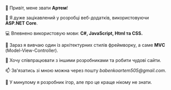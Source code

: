 👋 Привіт, мене звати **Артем**!

👀 Я дуже зацікавлений у розробці веб-додатків, використовуючи **ASP.NET Core**.

💻 Впевнено використовую мови: **С#, JavaScript, Html та СSS.**

🌱 Зараз я вивчаю один із архітектурних стилів фреймворку, а саме **MVС** (Model-View-Controller).

💞️ Хочу співпрацювати з іншими розробниками та робити чудові сайти.

📫 Зв'язатись зі мною можна через пошту _babenkoartem505@gmail.com_.

🤭 У минулому я розробник ігор, але про це краще нікому не знати.
